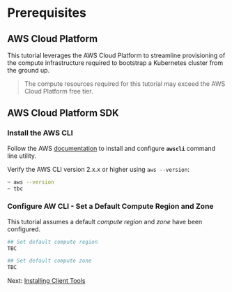 # Prerequisites
## AWS Cloud Platform

This tutorial leverages the AWS Cloud Platform to streamline provisioning of the compute infrastructure required to bootstrap a Kubernetes cluster from the ground up.

> The compute resources required for this tutorial may exceed the AWS Cloud Platform free tier.

## AWS Cloud Platform SDK
### Install the AWS CLI

Follow the AWS [documentation](https://docs.aws.amazon.com/cli/latest/userguide/getting-started-install.html#getting-started-install-instructions) to install and configure **`awscli`** command line utility.

Verify the AWS CLI version 2.x.x or higher using `aws --version`:

```bash
~ aws --version
~ tbc
```

### Configure AW CLI - Set a Default Compute Region and Zone
This tutorial assumes a default *compute region* and *zone* have been configured.

```bash
## Set default compute region
TBC

## Set default compute zone
TBC
```

Next: [Installing Client Tools](02-client-tools.md)